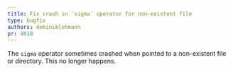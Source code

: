 ```yaml
---
title: Fix crash in `sigma` operator for non-existent file
type: bugfix
authors: dominiklohmann
pr: 4010
---
```


The `sigma` operator sometimes crashed when pointed to a non-existent file or
directory. This no longer happens.
